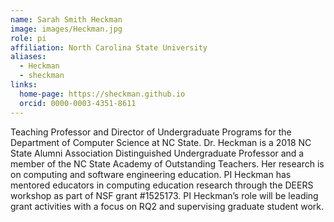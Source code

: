 ```yaml
---
name: Sarah Smith Heckman
image: images/Heckman.jpg
role: pi
affiliation: North Carolina State University
aliases:
  - Heckman
  - sheckman
links:
  home-page: https://sheckman.github.io
  orcid: 0000-0003-4351-8611
---
```


Teaching Professor and Director of Undergraduate Programs for the Department of Computer Science at NC State. Dr. Heckman is a 2018 NC State Alumni Association Distinguished Undergraduate Professor and a member of the NC State Academy of Outstanding Teachers. Her research is on computing and software engineering education. PI Heckman has mentored educators in computing education research through the DEERS workshop as part of NSF grant #1525173. PI Heckman’s role will be leading grant activities with a focus on RQ2 and supervising graduate student work.
